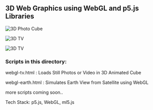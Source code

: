 
##	3D Web Graphics using WebGL and p5.js Libraries

![3D Photo Cube](demos/photo-cube.gif)

![3D TV](demos/3d-tv.gif)

![3D TV](demos/earth.gif)

### Scripts in this directory:

webgl-tv.html :		Loads Still Photos or Video in 3D Animated Cube

webgl-earth.html :	Simulates Earth View from Satellite using WebGL

more scripts coming soon..

Tech Stack: p5.js, WebGL, ml5.js
